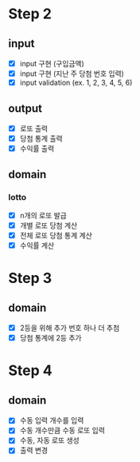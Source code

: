 # Step 2

## input

- [x] input 구현 (구입금액)
- [x] input 구현 (지난 주 당첨 번호 입력)
- [x] input validation (ex. 1, 2, 3, 4, 5, 6)

## output

- [x] 로또 출력
- [x] 당첨 통계 출력
- [x] 수익률 출력

## domain

### lotto

- [x] n개의 로또 발급
- [x] 개별 로또 당첨 계산
- [x] 전체 로또 당첨 통계 계산
- [x] 수익률 계산

# Step 3

## domain

- [x] 2등을 위해 추가 번호 하나 더 추첨
- [x] 당첨 통계에 2등 추가

# Step 4

## domain

- [x] 수동 입력 개수를 입력
- [x] 수동 개수만큼 수동 로또 입력
- [x] 수동, 자동 로또 생성
- [x] 출력 변경
